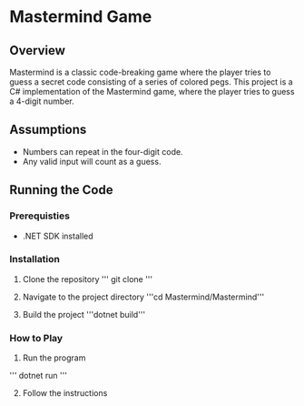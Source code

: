 # Mastermind Game

## Overview

Mastermind is a classic code-breaking game where the player tries to guess a secret code consisting of a series of colored pegs. This project is a C# implementation of the Mastermind game, where the player tries to guess a 4-digit number.

## Assumptions 

- Numbers can repeat in the four-digit code.
- Any valid input will count as a guess.

## Running the Code

### Prerequisties 
- .NET SDK installed
 
### Installation 

1. Clone the repository
''' git clone '''

2. Navigate to the project directory 
   '''cd Mastermind/Mastermind'''

4. Build the project
   '''dotnet build'''

### How to Play

1. Run the program

''' dotnet run '''

2. Follow the instructions

